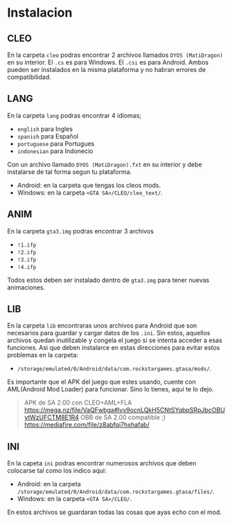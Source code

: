 # Instalacion

## CLEO
En la carpeta `cleo` podras encontrar 2 archivos llamados `DYOS (MatiDragon)` en su interior.
El `.cs` es para Windows.
El `.csi` es para Android.
Ambos pueden ser instalados en la misma plataforma y no habran errores de compatibilidad.

## LANG
En la carpeta `lang` podras encontrar 4 idiomas;

 * `english` para Ingles
 * `spanish` para Español
 * `portuguese` para Portugues
 * `indonesian` para Indonecio

Con un archivo llamado `DYOS (MatiDragon).fxt` en su interior y debe instalarse de tal forma segun tu plataforma.

 * Android: en la carpeta que tengas los cleos mods.
 * Windows: en la carpeta `<GTA SA>/CLEO/cleo_text/`.

## ANIM
En la carpeta `gta3.img` podras encontrar 3 archivos

 * `!1.ifp`
 * `!2.ifp`
 * `!3.ifp`
 * `!4.ifp`

Todos estos deben ser instalado dentro de `gta3.img` para tener nuevas animaciones.

## LIB
En la carpeta `lib` encontraras unos archivos para Android que son necesarios para guardar y cargar datos de los `.ini`.
Sin estos, aquellos archivos quedan inutilizable y congela el juego si se intenta acceder a esas funciones.
Asi que deben instalarce en estas direcciones para evitar estos problemas en la carpeta:

 * `/storage/emulated/0/Android/data/com.rockstargames.gtasa/mods/`.

Es importante que el APK del juego que estes usando, cuente con AML(Android Mod Loader) para funcionar.
Sino lo tienes, aqui te lo dejo.

> APK de SA 2.00 con CLEO+AML+FLA
> https://mega.nz/file/VaQFwbga#lvv9ocnLQkH5CNtSYqbpSRpJbcOBUytWzUFCTM8E1R4
> OBB de SA 2.00 compatible ;)
> https://mediafire.com/file/z8abfqi7hxhafab/

## INI
En la capeta `ini` podras encontrar numerosos archivos que deben colocarse tal como los indico aqui:

 * Android: en la carpeta `/storage/emulated/0/Android/data/com.rockstargames.gtasa/files/`.
 * Windows: en la carpeta `<GTA SA>/CLEO/`.

En estos archivos se guardaran todas las cosas que ayas echo con el mod.